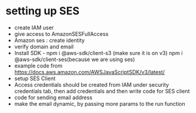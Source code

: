 # setting up SES
- create IAM user
- give access to AmazonSESFullAccess
- Amazon ses : create identity
- verify domain and email
- Install SDK -  npm i @aws-sdk/client-s3 (make sure it is on v3) npm i @aws-sdk/client-ses(because we are using ses)
- example code from https://docs.aws.amazon.com/AWSJavaScriptSDK/v3/latest/
- setup SES Client
- Access credentials should be created from IAM under security credentials tab, then add credentials and then write code for SES client 
- code for sending email address
- make the email dynamic, by passing more params to the run function
